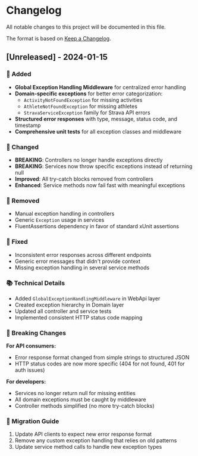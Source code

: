 # Changelog

All notable changes to this project will be documented in this file.

The format is based on [Keep a Changelog](https://keepachangelog.com/en/1.0.0/).

## [Unreleased] - 2024-01-15

### 🚀 Added
- **Global Exception Handling Middleware** for centralized error handling
- **Domain-specific exceptions** for better error categorization:
  - `ActivityNotFoundException` for missing activities
  - `AthleteNotFoundException` for missing athletes
  - `StravaServiceException` family for Strava API errors
- **Structured error responses** with type, message, status code, and timestamp
- **Comprehensive unit tests** for all exception classes and middleware

### 🔄 Changed
- **BREAKING**: Controllers no longer handle exceptions directly
- **BREAKING**: Services now throw specific exceptions instead of returning null
- **Improved**: All try-catch blocks removed from controllers
- **Enhanced**: Service methods now fail fast with meaningful exceptions

### 🧹 Removed
- Manual exception handling in controllers
- Generic `Exception` usage in services
- FluentAssertions dependency in favor of standard xUnit assertions

### 🐛 Fixed
- Inconsistent error responses across different endpoints
- Generic error messages that didn't provide context
- Missing exception handling in several service methods

### 📚 Technical Details
- Added `GlobalExceptionHandlingMiddleware` in WebApi layer
- Created exception hierarchy in Domain layer
- Updated all controller and service tests
- Implemented consistent HTTP status code mapping

### 🔧 Breaking Changes
**For API consumers:**
- Error response format changed from simple strings to structured JSON
- HTTP status codes are now more specific (404 for not found, 401 for auth issues)

**For developers:**
- Services no longer return null for missing entities
- All domain exceptions must be caught by middleware
- Controller methods simplified (no more try-catch blocks)

### 📖 Migration Guide
1. Update API clients to expect new error response format
2. Remove any custom exception handling that relies on old patterns
3. Update service method calls to handle new exception types